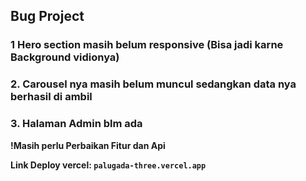 ## Bug Project

### 1 Hero section masih belum responsive (Bisa jadi karne Background vidionya)
### 2. Carousel nya masih belum muncul sedangkan data nya berhasil di ambil
### 3. Halaman Admin blm ada

<b>!Masih perlu Perbaikan Fitur dan Api<b>

Link Deploy vercel: ` palugada-three.vercel.app `